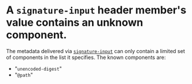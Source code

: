 # A `signature-input` header member's value contains an unknown component.

The metadata delivered via [`signature-input`](signatureInputHeader) can only
contain a limited set of components in the list it specifies. The known
components are:

* "`unencoded-digest`"
* "`@path`"
